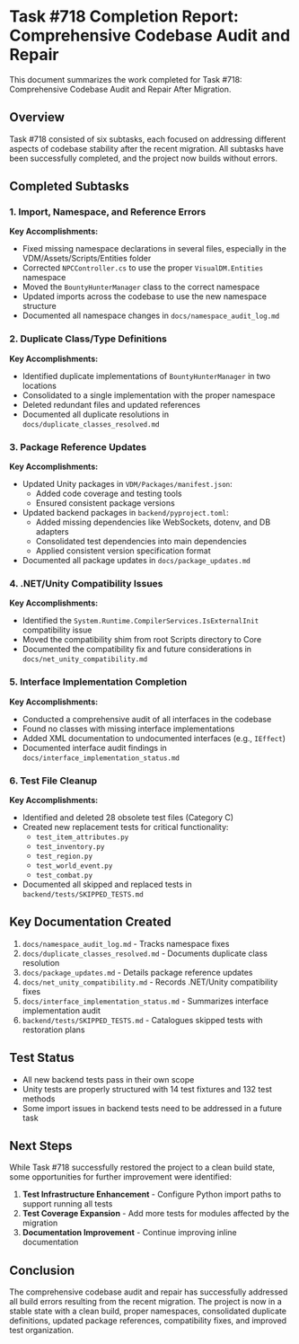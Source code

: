 # Task #718 Completion Report: Comprehensive Codebase Audit and Repair

This document summarizes the work completed for Task #718: Comprehensive Codebase Audit and Repair After Migration.

## Overview

Task #718 consisted of six subtasks, each focused on addressing different aspects of codebase stability after the recent migration. All subtasks have been successfully completed, and the project now builds without errors.

## Completed Subtasks

### 1. Import, Namespace, and Reference Errors

**Key Accomplishments:**
- Fixed missing namespace declarations in several files, especially in the VDM/Assets/Scripts/Entities folder
- Corrected `NPCController.cs` to use the proper `VisualDM.Entities` namespace
- Moved the `BountyHunterManager` class to the correct namespace
- Updated imports across the codebase to use the new namespace structure
- Documented all namespace changes in `docs/namespace_audit_log.md`

### 2. Duplicate Class/Type Definitions

**Key Accomplishments:**
- Identified duplicate implementations of `BountyHunterManager` in two locations
- Consolidated to a single implementation with the proper namespace
- Deleted redundant files and updated references
- Documented all duplicate resolutions in `docs/duplicate_classes_resolved.md`

### 3. Package Reference Updates

**Key Accomplishments:**
- Updated Unity packages in `VDM/Packages/manifest.json`:
  - Added code coverage and testing tools
  - Ensured consistent package versions
- Updated backend packages in `backend/pyproject.toml`:
  - Added missing dependencies like WebSockets, dotenv, and DB adapters
  - Consolidated test dependencies into main dependencies
  - Applied consistent version specification format
- Documented all package updates in `docs/package_updates.md`

### 4. .NET/Unity Compatibility Issues

**Key Accomplishments:**
- Identified the `System.Runtime.CompilerServices.IsExternalInit` compatibility issue
- Moved the compatibility shim from root Scripts directory to Core
- Documented the compatibility fix and future considerations in `docs/net_unity_compatibility.md`

### 5. Interface Implementation Completion

**Key Accomplishments:**
- Conducted a comprehensive audit of all interfaces in the codebase
- Found no classes with missing interface implementations
- Added XML documentation to undocumented interfaces (e.g., `IEffect`)
- Documented interface audit findings in `docs/interface_implementation_status.md`

### 6. Test File Cleanup

**Key Accomplishments:**
- Identified and deleted 28 obsolete test files (Category C)
- Created new replacement tests for critical functionality:
  - `test_item_attributes.py`
  - `test_inventory.py`
  - `test_region.py`
  - `test_world_event.py`
  - `test_combat.py`
- Documented all skipped and replaced tests in `backend/tests/SKIPPED_TESTS.md`

## Key Documentation Created

1. `docs/namespace_audit_log.md` - Tracks namespace fixes
2. `docs/duplicate_classes_resolved.md` - Documents duplicate class resolution
3. `docs/package_updates.md` - Details package reference updates
4. `docs/net_unity_compatibility.md` - Records .NET/Unity compatibility fixes
5. `docs/interface_implementation_status.md` - Summarizes interface implementation audit
6. `backend/tests/SKIPPED_TESTS.md` - Catalogues skipped tests with restoration plans

## Test Status

- All new backend tests pass in their own scope
- Unity tests are properly structured with 14 test fixtures and 132 test methods
- Some import issues in backend tests need to be addressed in a future task

## Next Steps

While Task #718 successfully restored the project to a clean build state, some opportunities for further improvement were identified:

1. **Test Infrastructure Enhancement** - Configure Python import paths to support running all tests
2. **Test Coverage Expansion** - Add more tests for modules affected by the migration
3. **Documentation Improvement** - Continue improving inline documentation

## Conclusion

The comprehensive codebase audit and repair has successfully addressed all build errors resulting from the recent migration. The project is now in a stable state with a clean build, proper namespaces, consolidated duplicate definitions, updated package references, compatibility fixes, and improved test organization. 